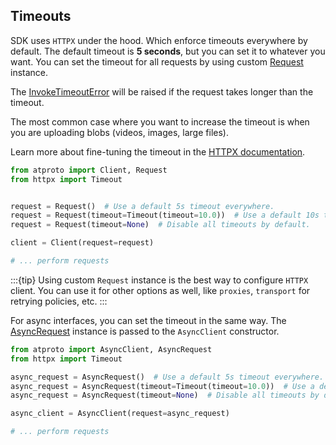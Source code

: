 ## Timeouts

SDK uses `HTTPX` under the hood. Which enforce timeouts everywhere by default. The default timeout is **5 seconds**, but you can set it to whatever you want. You can set the timeout for all requests by using custom [Request](#atproto_client.request.Request) instance.

The [InvokeTimeoutError](#atproto_client.exceptions.InvokeTimeoutError) will be raised if the request takes longer than the timeout.

The most common case where you want to increase the timeout is when you are uploading blobs (videos, images, large files).

Learn more about fine-tuning the timeout in the [HTTPX documentation](https://www.python-httpx.org/advanced/timeouts/).

```python
from atproto import Client, Request
from httpx import Timeout


request = Request()  # Use a default 5s timeout everywhere.
request = Request(timeout=Timeout(timeout=10.0))  # Use a default 10s timeout everywhere.
request = Request(timeout=None)  # Disable all timeouts by default.

client = Client(request=request)

# ... perform requests
```

:::{tip}
Using custom `Request` instance is the best way to configure `HTTPX` client. You can use it for other options as well, like `proxies`, `transport` for retrying policies, etc.
:::

For async interfaces, you can set the timeout in the same way. The [AsyncRequest](#atproto_client.request.AsyncRequest) instance is passed to the `AsyncClient` constructor.

```python
from atproto import AsyncClient, AsyncRequest
from httpx import Timeout

async_request = AsyncRequest()  # Use a default 5s timeout everywhere.
async_request = AsyncRequest(timeout=Timeout(timeout=10.0))  # Use a default 10s timeout everywhere.
async_request = AsyncRequest(timeout=None)  # Disable all timeouts by default.

async_client = AsyncClient(request=async_request)

# ... perform requests
```
